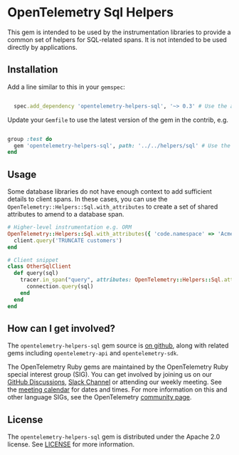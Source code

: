 # OpenTelemetry Sql Helpers

This gem is intended to be used by the instrumentation libraries to provide a common set of helpers for SQL-related spans. It is not intended to be used directly by applications.

## Installation

Add a line similar to this in your `gemspec`:

```ruby

  spec.add_dependency 'opentelemetry-helpers-sql', '~> 0.3' # Use the approprite version

```

Update your `Gemfile` to use the latest version of the gem in the contrib, e.g.

```ruby

group :test do
  gem 'opentelemetry-helpers-sql', path: '../../helpers/sql' # Use the approprite path
end

```

## Usage

Some database libraries do not have enough context to add sufficient details to client spans. In these cases, you can use the `OpenTelemetry::Helpers::Sql.with_attributes` to create a set of shared attributes to amend to a database span.

```ruby
# Higher-level instrumentation e.g. ORM
OpenTelemetry::Helpers::Sql.with_attributes({ 'code.namespace' => 'Acme::Customer', 'code.function' => 'truncate!', 'db.operation.name' => 'TRUNCATE', 'db.namespace' => 'customers' }) do
  client.query('TRUNCATE customers')
end

# Client snippet
class OtherSqlClient
  def query(sql)
    tracer.in_span("query", attributes: OpenTelemetry::Helpers::Sql.attributes.merge('db.statement' => sql, 'db.system' => 'other_sql')) do
      connection.query(sql)
    end
  end
end
```

## How can I get involved?

The `opentelemetry-helpers-sql` gem source is [on github][repo-github], along with related gems including `opentelemetry-api` and `opentelemetry-sdk`.

The OpenTelemetry Ruby gems are maintained by the OpenTelemetry Ruby special interest group (SIG). You can get involved by joining us on our [GitHub Discussions][discussions-url], [Slack Channel][slack-channel] or attending our weekly meeting. See the [meeting calendar][community-meetings] for dates and times. For more information on this and other language SIGs, see the OpenTelemetry [community page][ruby-sig].

## License

The `opentelemetry-helpers-sql` gem is distributed under the Apache 2.0 license. See [LICENSE][license-github] for more information.

[repo-github]: https://github.com/open-telemetry/opentelemetry-ruby
[license-github]: https://github.com/open-telemetry/opentelemetry-ruby-contrib/blob/main/LICENSE
[ruby-sig]: https://github.com/open-telemetry/community#ruby-sig
[community-meetings]: https://github.com/open-telemetry/community#community-meetings
[slack-channel]: https://cloud-native.slack.com/archives/C01NWKKMKMY
[discussions-url]: https://github.com/open-telemetry/opentelemetry-ruby/discussions
